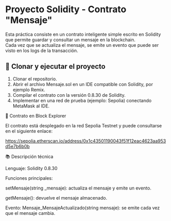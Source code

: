 # Proyecto Solidity - Contrato "Mensaje"

Esta práctica consiste en un contrato inteligente simple escrito en Solidity que permite guardar y consultar un mensaje en la blockchain.  
Cada vez que se actualiza el mensaje, se emite un evento que puede ser visto en los logs de la transacción.

## 🚀 Clonar y ejecutar el proyecto

1. Clonar el repositorio.
2. Abrir el archivo Mensaje.sol en un IDE compatible con Solidity, por ejemplo Remix.
3. Compilar el contrato con la versión 0.8.30 de Solidity.
4. Implementar en una red de prueba (ejemplo: Sepolia) conectando MetaMask al IDE.


🔗 Contrato en Block Explorer

El contrato está desplegado en la red Sepolia Testnet y puede consultarse en el siguiente enlace:

https://sepolia.etherscan.io/address/0x1c43501190043f51f12eac4623aa953d5e7b6b0b

📚 Descripción técnica

Lenguaje: Solidity 0.8.30

Funciones principales:

setMensaje(string _mensaje): actualiza el mensaje y emite un evento.

getMensaje(): devuelve el mensaje almacenado.

Evento: Mensaje_MensajeActualizado(string mensaje): se emite cada vez que el mensaje cambia.





